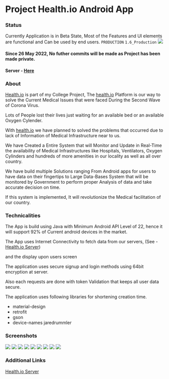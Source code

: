 # Project Health.io Android App

### Status

Currently Application is in Beta State, Most of the Features and UI elements are functional and Can be used by end users.
`PRODUCTION` `1.6_Production`
[![](https://res.cloudinary.com/srvraj311/image/upload/v1653520071/download_k4ld1p.png)](https://play.google.com/store/apps/details?id=com.srvraj311.smart_health_management)

#### Since 26 May 2022, No futher commits will be made as Project has been made private.

#### Server - [Here](https://github.com/srvraj311/health.io-API)

### About

[Health.io](http://health.io) is part of my College Project, The [health.io](http://health.io) Platform is our way to solve the Current Medical Issues that were faced During the Second Wave of Corona Virus.

Lots of People lost their lives just waiting for an available bed or an available Oxygen Cylender.

With [health.io](http://health.io) we have planned to solved the problems that occurred due to lack of Information of Medical Infrastructure near to us.

We have Created a Entire System that will Monitor and Update in Real-Time the availability of Medical Infrastructures like Hospitals, Ventilators, Oxygen Cylinders and hundreds of more amenities in our locality as well as all over country.

We have build multiple Solutions ranging From Android apps for users to have data on their fingertips to Large Data-Bases System that will be monitored by Government to perform proper Analysis of data and take accurate decision on time. 

If this system is implemented, It will revolutionize  the Medical facilitation of our country.

### Technicalities

The App is build using Java with Minimum Android API Level of 22, hence it will support 92% of Current android devices in the market.

The App uses Internet Connectivity to fetch data from our servers, (See - [Health.io Server](https://github.com/srvraj311/health.io-API)) 

and the display upon users screen

The application uses secure signup and login methods using 64bit encryption at server.

Also each requests are done with token Validation that keeps all user data secure.

The application uses following libraries for shortening creation time.

- material-design
- retrofit
- gson
- device-names jaredrummler

### Screenshots
![](https://res.cloudinary.com/srvraj311/image/upload/v1628986650/Screenshot_2021-08-13-09-38-34-210_comsrvraj311smart_health_management_c6tzfg.jpg)
![](https://res.cloudinary.com/srvraj311/image/upload/v1628986650/Screenshot_2021-08-13-09-38-43-374_comsrvraj311smart_health_management_wzwaoi.jpg)
![](https://res.cloudinary.com/srvraj311/image/upload/v1628986650/Screenshot_2021-08-13-09-38-47-817_comsrvraj311smart_health_management_auxdyf.jpg)
![](https://res.cloudinary.com/srvraj311/image/upload/v1628986650/Screenshot_2021-08-13-09-39-15-006_comsrvraj311smart_health_management_idbpws.jpg)
![](https://res.cloudinary.com/srvraj311/image/upload/v1628986650/Screenshot_2021-08-13-09-39-36-141_comsrvraj311smart_health_management_tiob1t.jpg)
![](https://res.cloudinary.com/srvraj311/image/upload/v1628986650/Screenshot_2021-08-13-09-39-39-725_comsrvraj311smart_health_management_x7lyro.jpg)
![](https://res.cloudinary.com/srvraj311/image/upload/v1628986651/Screenshot_2021-08-13-09-39-45-063_comsrvraj311smart_health_management_m6sqkb.jpg)
![](https://res.cloudinary.com/srvraj311/image/upload/v1628986650/Screenshot_2021-08-13-09-39-43-622_comsrvraj311smart_health_management_yjw110.jpg)
![](https://res.cloudinary.com/srvraj311/image/upload/v1628986651/Screenshot_2021-08-13-09-39-52-506_comsrvraj311smart_health_management_mv5axm.jpg)

### Additional Links

[Health.io Server](https://github.com/srvraj311/health.io-API)
